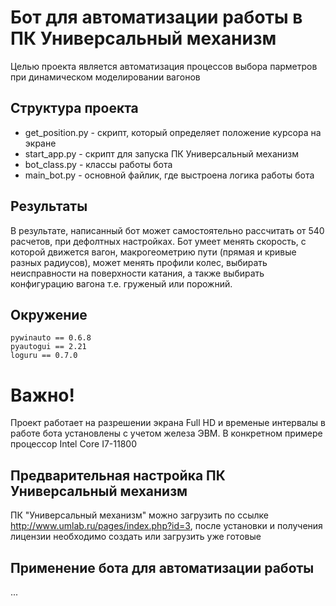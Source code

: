 # Бот для автоматизации работы в ПК Универсальный механизм
Целью проекта является автоматизация процессов выбора парметров при динамическом моделировании вагонов

## Структура проекта
 - get_position.py - скрипт, который определяет положение курсора на экране
 - start_app.py - скрипт для запуска ПК Универсальный механизм
 - bot_class.py - классы работы бота
 - main_bot.py - основной файлик, где выстроена логика работы бота

## Результаты
В результате, написанный бот может самостоятельно рассчитать от 540 расчетов, при дефолтных настройках.
Бот умеет менять скорость, с которой движется вагон, макрогеометрию пути (прямая и кривые разных радиусов),
может менять профили колес, выбирать неисправности на поверхности катания, а также выбирать конфигурацию вагона т.е.
груженый или порожний.

## Окружение
```
pywinauto == 0.6.8
pyautogui == 2.21
loguru == 0.7.0
```
# Важно!
Проект работает на разрешении экрана Full HD и временые интервалы в работе бота установлены с учетом железа ЭВМ.
В конкретном примере процессор Intel Core I7-11800

## Предварительная настройка ПК Универсальный механизм
ПК "Универсальный механизм" можно загрузить по ссылке http://www.umlab.ru/pages/index.php?id=3, после установки и получения лицензии
необходимо создать или загрузить уже готовые 

## Применение бота для автоматизации работы
...
